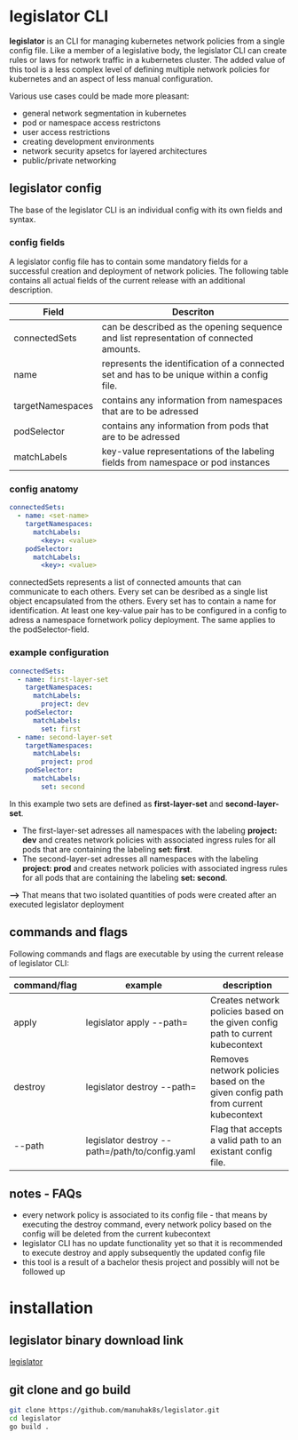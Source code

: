# legislator CLI

**legislator** is an CLI for managing kubernetes network policies from a single config file. Like a member
of a legislative body, the legislator CLI can create rules or laws for network traffic in a kubernetes cluster.
The added value of this tool is a less complex level of defining multiple network policies for kubernetes and
an aspect of less manual configuration. 

Various use cases could be made more pleasant:
* general network segmentation in kubernetes
* pod or namespace access restrictons 
* user access restrictions
* creating development environments
* network security apsetcs for layered architectures
* public/private networking

## legislator config
The base of the legislator CLI is an individual config with its own fields and syntax. 
### config fields
A legislator config file has to contain some mandatory fields for a successful creation and deployment of network policies.
The following table contains all actual fields of the current release with an additional description.

Field  | Descriton
------------- | -------------
connectedSets  | can be described as the opening sequence and list representation of connected amounts. 
name  | represents the identification of a connected set and has to be unique within a config file.
targetNamespaces  | contains any information from namespaces that are to be adressed 
podSelector  | contains any information from pods that are to be adressed 
matchLabels  | key-value representations of the labeling fields from namespace or pod instances
### config anatomy
```yaml
connectedSets:
  - name: <set-name>
    targetNamespaces:
      matchLabels:
        <key>: <value>
    podSelector:
      matchLabels:
        <key>: <value>
```
connectedSets represents a list of connected amounts that can communicate to each others. Every set can be desribed as a single list object encapsulated from the others. Every set has to contain a name for identification. At least one key-value pair has to be configured in a config to adress a namespace fornetwork policy deployment. The same applies to the podSelector-field.
### example configuration
```yaml
connectedSets:
  - name: first-layer-set
    targetNamespaces:
      matchLabels:
        project: dev
    podSelector:
      matchLabels:
        set: first
  - name: second-layer-set
    targetNamespaces:
      matchLabels:
        project: prod
    podSelector:
      matchLabels:
        set: second
```
In this example two sets are defined as **first-layer-set** and **second-layer-set**. 
* The first-layer-set adresses all namespaces with the labeling **project: dev** and creates network policies with associated ingress rules for all pods that are containing the labeling **set: first**.
* The second-layer-set adresses all namespaces with the labeling **project: prod** and creates network policies with associated ingress rules for all pods that are containing the labeling **set: second**.

**-->** That means that two isolated quantities of pods were created after an executed legislator deployment

## commands and flags 
Following commands and flags are executable by using the current release of legislator CLI:

command/flag | example | description
------------- | ------------- | -------------
apply  | legislator apply --path=<config path> | Creates network policies based on the given config path to current kubecontext
destroy  | legislator destroy --path=<config path> | Removes network policies based on the given config path from current kubecontext
--path  | legislator destroy --path=/path/to/config.yaml | Flag that accepts a valid path to an existant config file.

## notes - FAQs
* every network policy is associated to its config file - that means by executing the destroy command, every network policy based on the config will be deleted from the current kubecontext
* legislator CLI has no update functionality yet so that it is recommended to execute destroy and apply subsequently the updated config file
* this tool is a result of a bachelor thesis project and possibly will not be followed up 

# installation
## legislator binary download link
[legislator](https://github.com/manuhak8s/legislator/blob/validate-config/legislator)
## git clone and go build
```bash
git clone https://github.com/manuhak8s/legislator.git
cd legislator
go build .
```